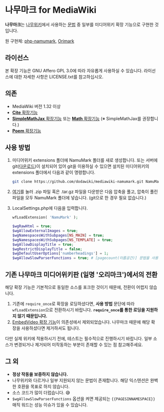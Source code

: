 # 나무마크 for MediaWiki

**나무마크**는 [나무위키](https://namu.wiki)에서 사용하는 [문법](https://namu.wiki/w/%EB%82%98%EB%AC%B4%EC%9C%84%ED%82%A4:%ED%8E%B8%EC%A7%91%20%EB%8F%84%EC%9B%80%EB%A7%90) 중 일부를 미디어위키 확장 기능으로 구현한 것입니다.

원 구현체: [php-namumark](https://github.com/koreapyj/php-namumark), [Orimark](https://github.com/Oriwiki/php-namumark-mediawiki)

## 라이선스

본 확장 기능은 GNU Affero GPL 3.0에 따라 자유롭게 사용하실 수 있습니다. 라이선스에 대한 자세한 사항은 LICENSE.txt를 참고하십시오.

## 의존

- MediaWiki 버전 1.32 이상
- [**Cite** 확장기능](https://www.mediawiki.org/wiki/Extension:Cite)
- [**SimpleMathJax** 확장기능](https://www.mediawiki.org/wiki/Extension:SimpleMathJax) 또는 [**Math** 확장기능](https://www.mediawiki.org/wiki/Extension:Math) (※ SimpleMathJax를 권장합니다.)
- [**Poem** 확장기능](https://www.mediawiki.org/wiki/Extension:Poem)

## 사용 방법

1.  미디어위키 extensions 폴더에 NamuMark 폴더를 새로 생성합니다. 또는 서버에 git([다운로드](https://git-scm.com/download))이 설치되어 있어 git을 이용하실 수 있으면 설치된 미디어위키의 extensions 폴더에서 다음과 같이 명령합니다.

    ```bash
    git clone https://github.com/dodawiki/mediawiki-namumark.git NamuMark
    ```

2.  [여기](https://github.com/dodawiki/mediawiki-namumark/releases/latest)를 눌러 .zip 파일 혹은 .tar.gz 파일을 다운받은 다음 압축을 풀고, 압축이 풀린 파일을 모두 NamuMark 폴더에 넣습니다. (git으로 한 경우 필요 없습니다.)
3.  LocalSettings.php에 다음을 입력합니다.

    ```php
    wfLoadExtension( 'NamuMark' );

    $wgRawHtml = true;
    $wgAllowExternalImages = true;
    $wgNamespacesWithSubpages[NS_MAIN] = true;
    $wgNamespacesWithSubpages[NS_TEMPLATE] = true;
    $wgAllowDisplayTitle = true;
    $wgRestrictDisplayTitle = false;
    $wgDefaultUserOptions['numberheadings'] = 1;
    $wgAllowSlowParserFunctions = true; # [pagecount(이름공간)] 문법을 사용하기 위해서는 켜야 합니다.
    ```

## 기존 나무마크 미디어위키판 (일명 '오리마크')에서의 전환

해당 확장 기능은 기본적으로 동일한 소스를 포크한 것이기 때문에, 전환이 어렵지 않습니다.

1. 기존에 `require_once`로 확장을 로딩하셨다면, **사용 방법** 문단에 따라 `wfLoadExtension`으로 전환하시기 바랍니다. **`require_once`를 통한 로딩을 지원하지 않기 때문입니다.**
2. [EmbedVideo 확장 기능](https://www.mediawiki.org/wiki/Extension:EmbedVideo)이 의존성에서 제외되었습니다. 나무마크 때문에 해당 확장을 사용하셨다면 제거하셔도 됩니다.

다만 실제 위키에 적용하시기 전에, 테스트는 필수적으로 진행하시기 바랍니다. 일부 소스가 변경되거나 제거되어 미작동하는 부분이 존재할 수 있는 점 참고해주세요.

## 그 외

- **정상 작동을 보증하지 않습니다.**
- 나무위키와 다르거나 일부 지원되지 않는 문법이 존재합니다. 해당 익스텐션은 완벽한 호환을 목표로 하지 않습니다.
- 소스 코드가 많이 더럽습니다. 😅
- `$wgAllowSlowParserFunctions` 옵션을 켜면 제공되는 `{{PAGESINNAMESPACE}}` 매직 워드는 성능 이슈가 있을 수 있습니다.
